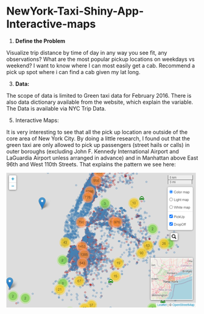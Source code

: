# NewYork-Taxi-Shiny-App-Interactive-maps

1. **Define the Problem**
   
 Visualize trip distance by time of day in any way you see fit, any observations?
 What are the most popular pickup locations on weekdays vs weekend?
 I want to know where I can most easily get a cab. Recommend a pick up spot where i can find a cab given my lat long.

3. **Data:**
   
 The scope of data is limited to Green taxi data for February 2016. There is also data dictionary available from the website, which explain the variable. The Data is available via NYC Trip Data.

5. Interactive Maps:
   
It is very interesting to see that all the pick up location are outside of the core area of New York City. By doing a little research, I found out that the green taxi are only allowed to pick up passengers (street hails or calls) in outer boroughs (excluding John F. Kennedy International Airport and LaGuardia Airport unless arranged in advance) and in Manhattan above East 96th and West 110th Streets. That explains the pattern we see here:

<img src="visuals/1.png" width="500">
